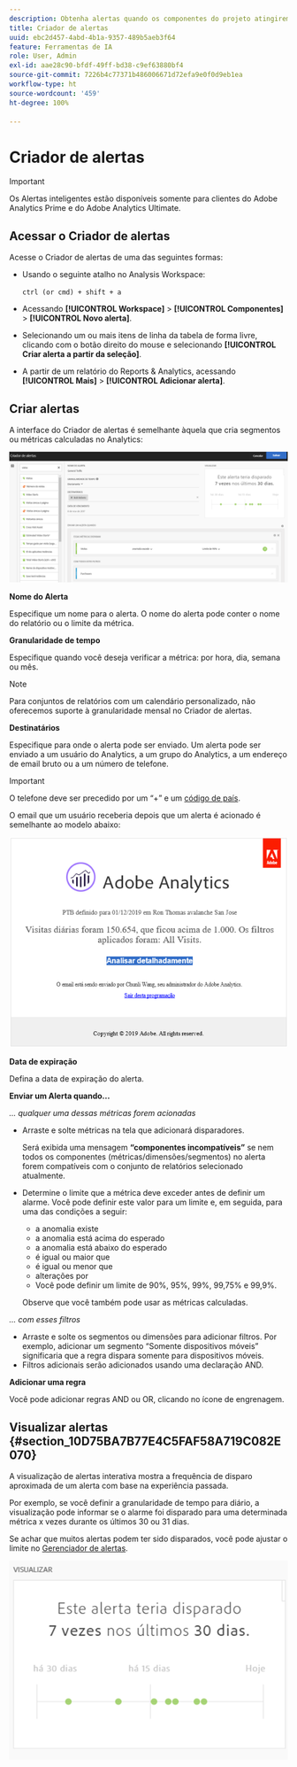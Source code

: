 ```yaml
---
description: Obtenha alertas quando os componentes do projeto atingirem determinados limites.
title: Criador de alertas
uuid: ebc2d457-4abd-4b1a-9357-489b5aeb3f64
feature: Ferramentas de IA
role: User, Admin
exl-id: aae28c90-bfdf-49ff-bd38-c9ef63880bf4
source-git-commit: 7226b4c77371b486006671d72efa9e0f0d9eb1ea
workflow-type: ht
source-wordcount: '459'
ht-degree: 100%

---
```


# Criador de alertas

>[!IMPORTANT]
>
>Os Alertas inteligentes estão disponíveis somente para clientes do Adobe Analytics Prime e do Adobe Analytics Ultimate.

## Acessar o Criador de alertas

Acesse o Criador de alertas de uma das seguintes formas:

* Usando o seguinte atalho no Analysis Workspace:

   `ctrl (or cmd) + shift + a`
* Acessando **[!UICONTROL Workspace]** > **[!UICONTROL Componentes]** > **[!UICONTROL Novo alerta]**.
* Selecionando um ou mais itens de linha da tabela de forma livre, clicando com o botão direito do mouse e selecionando **[!UICONTROL Criar alerta a partir da seleção]**.
* A partir de um relatório do Reports &amp; Analytics, acessando **[!UICONTROL Mais]** > **[!UICONTROL Adicionar alerta]**.

## Criar alertas

A interface do Criador de alertas é semelhante àquela que cria segmentos ou métricas calculadas no Analytics:

![](assets/alert_builder.png)

<!--Meike, I edited this table for validation -->

**Nome do Alerta**

Especifique um nome para o alerta. O nome do alerta pode conter o nome do relatório ou o limite da métrica.

**Granularidade de tempo**

Especifique quando você deseja verificar a métrica: por hora, dia, semana ou mês.

>[!NOTE]
>
>Para conjuntos de relatórios com um calendário personalizado, não oferecemos suporte à granularidade mensal no Criador de alertas.

**Destinatários**

Especifique para onde o alerta pode ser enviado. Um alerta pode ser enviado a um usuário do Analytics, a um grupo do Analytics, a um endereço de email bruto ou a um número de telefone.

>[!IMPORTANT]
>
>O telefone deve ser precedido por um “+” e um [código de país](https://countrycode.org/).

O email que um usuário receberia depois que um alerta é acionado é semelhante ao modelo abaixo:

![](assets/alerts-email.PNG)

**Data de expiração**

Defina a data de expiração do alerta.

**Enviar um Alerta quando...**

*... qualquer uma dessas métricas forem acionadas*

* Arraste e solte métricas na tela que adicionará disparadores.

   Será exibida uma mensagem **“componentes incompatíveis”** se nem todos os componentes (métricas/dimensões/segmentos) no alerta forem compatíveis com o conjunto de relatórios selecionado atualmente.
* Determine o limite que a métrica deve exceder antes de definir um alarme. Você pode definir este valor para um limite e, em seguida, para uma das condições a seguir:

   * a anomalia existe
   * a anomalia está acima do esperado
   * a anomalia está abaixo do esperado
   * é igual ou maior que
   * é igual ou menor que
   * alterações por
   * Você pode definir um limite de 90%, 95%, 99%, 99,75% e 99,9%.

   Observe que você também pode usar as métricas calculadas.

*... com esses filtros*

* Arraste e solte os segmentos ou dimensões para adicionar filtros. Por exemplo, adicionar um segmento “Somente dispositivos móveis” significaria que a regra dispara somente para dispositivos móveis.
* Filtros adicionais serão adicionados usando uma declaração AND.

**Adicionar uma regra**

Você pode adicionar regras AND ou OR, clicando no ícone de engrenagem.

## Visualizar alertas {#section_10D75BA7B77E4C5FAF58A719C082E070}

A visualização de alertas interativa mostra a frequência de disparo aproximada de um alerta com base na experiência passada.

Por exemplo, se você definir a granularidade de tempo para diário, a visualização pode informar se o alarme foi disparado para uma determinada métrica x vezes durante os últimos 30 ou 31 dias.

Se achar que muitos alertas podem ter sido disparados, você pode ajustar o limite no [Gerenciador de alertas](/help/components/c-alerts/alert-manager.md).

![](assets/alert_preview.png)
